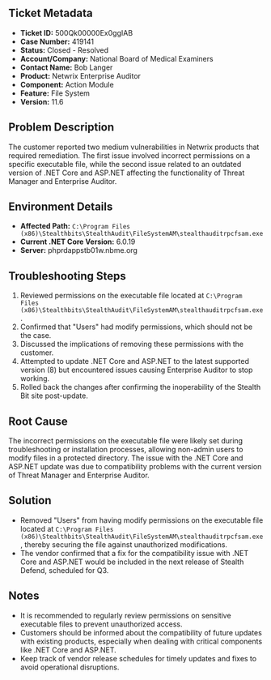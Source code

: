## Ticket Metadata
- **Ticket ID:** 500Qk00000Ex0ggIAB
- **Case Number:** 419141
- **Status:** Closed - Resolved
- **Account/Company:** National Board of Medical Examiners
- **Contact Name:** Bob Langer
- **Product:** Netwrix Enterprise Auditor
- **Component:** Action Module
- **Feature:** File System
- **Version:** 11.6

## Problem Description
The customer reported two medium vulnerabilities in Netwrix products that required remediation. The first issue involved incorrect permissions on a specific executable file, while the second issue related to an outdated version of .NET Core and ASP.NET affecting the functionality of Threat Manager and Enterprise Auditor.

## Environment Details
- **Affected Path:** `C:\Program Files (x86)\Stealthbits\StealthAudit\FileSystemAM\stealthauditrpcfsam.exe`
- **Current .NET Core Version:** 6.0.19
- **Server:** phprdappstb01w.nbme.org

## Troubleshooting Steps
1. Reviewed permissions on the executable file located at `C:\Program Files (x86)\Stealthbits\StealthAudit\FileSystemAM\stealthauditrpcfsam.exe`.
2. Confirmed that "Users" had modify permissions, which should not be the case.
3. Discussed the implications of removing these permissions with the customer.
4. Attempted to update .NET Core and ASP.NET to the latest supported version (8) but encountered issues causing Enterprise Auditor to stop working.
5. Rolled back the changes after confirming the inoperability of the Stealth Bit site post-update.

## Root Cause
The incorrect permissions on the executable file were likely set during troubleshooting or installation processes, allowing non-admin users to modify files in a protected directory. The issue with the .NET Core and ASP.NET update was due to compatibility problems with the current version of Threat Manager and Enterprise Auditor.

## Solution
- Removed "Users" from having modify permissions on the executable file located at `C:\Program Files (x86)\Stealthbits\StealthAudit\FileSystemAM\stealthauditrpcfsam.exe`, thereby securing the file against unauthorized modifications.
- The vendor confirmed that a fix for the compatibility issue with .NET Core and ASP.NET would be included in the next release of Stealth Defend, scheduled for Q3.

## Notes
- It is recommended to regularly review permissions on sensitive executable files to prevent unauthorized access.
- Customers should be informed about the compatibility of future updates with existing products, especially when dealing with critical components like .NET Core and ASP.NET.
- Keep track of vendor release schedules for timely updates and fixes to avoid operational disruptions.